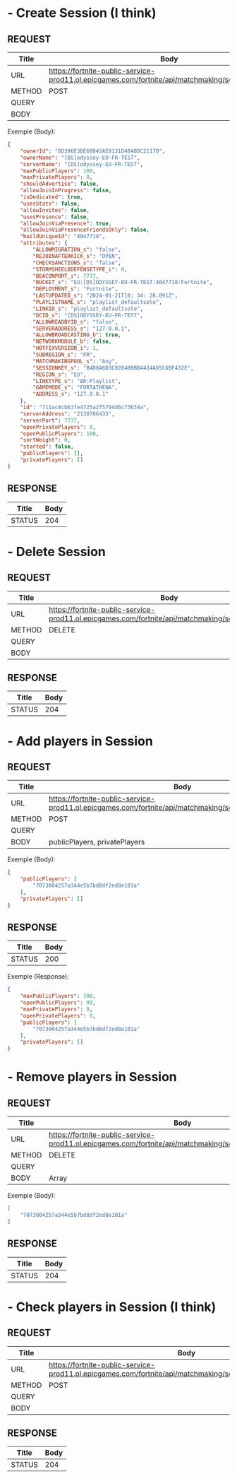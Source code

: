 # - Create Session (I think)

## REQUEST
| Title           | Body                                                                                                                 |         
| --------------- | -------------------------------------------------------------------------------------------------------------------- |
| URL             | https://fortnite-public-service-prod11.ol.epicgames.com/fortnite/api/matchmaking/session/:session_id                 |
| METHOD          | POST                                                                                                                 |
| QUERY           |                                                                                                                      |
| BODY            |                                                                                                                      |

Exemple (Body):
```json
{
    "ownerId": "8D396E3DE68845AE8131D4840DC21170",
    "ownerName": "[DS]odyssey-EU-FR-TEST",
    "serverName": "[DS]odyssey-EU-FR-TEST",
    "maxPublicPlayers": 100,
    "maxPrivatePlayers": 0,
    "shouldAdvertise": false,
    "allowJoinInProgress": false,
    "isDedicated": true,
    "usesStats": false,
    "allowInvites": false,
    "usesPresence": false,
    "allowJoinViaPresence": true,
    "allowJoinViaPresenceFriendsOnly": false,
    "buildUniqueId": "4047718",
    "attributes": {
        "ALLOWMIGRATION_s": "false",
        "REJOINAFTERKICK_s": "OPEN",
        "CHECKSANCTIONS_s": "false",
        "STORMSHIELDDEFENSETYPE_i": 0,
        "BEACONPORT_i": 7777,
        "BUCKET_s": "EU:[DS]ODYSSEY-EU-FR-TEST:4047718:Fortnite",
        "DEPLOYMENT_s": "Fortnite",
        "LASTUPDATED_s": "2024-01-21T18: 34: 26.091Z",
        "PLAYLISTNAME_s": "playlist_defaultsolo",
        "LINKID_s": "playlist_defaultsolo",
        "DCID_s": "[DS]ODYSSEY-EU-FR-TEST",
        "ALLOWREADBYID_s": "false",
        "SERVERADDRESS_s": "127.0.0.1",
        "ALLOWBROADCASTING_b": true,
        "NETWORKMODULE_b": false,
        "HOTFIXVERSION_i": 1,
        "SUBREGION_s": "FR",
        "MATCHMAKINGPOOL_s": "Any",
        "SESSIONKEY_s": "B4D8A6D3C028400BB4434AD5C6BF432E",
        "REGION_s": "EU",
        "LINKTYPE_s": "BR:Playlist",
        "GAMEMODE_s": "FORTATHENA",
        "ADDRESS_s": "127.0.0.1"
    },
    "id": "711ac4cb63fe4725a2f5704d6c73634a",
    "serverAddress": "2130706433",
    "serverPort": 7777,
    "openPrivatePlayers": 0,
    "openPublicPlayers": 100,
    "sortWeight": 0,
    "started": false,
    "publicPlayers": [],
    "privatePlayers": []
}
```

## RESPONSE
| Title           | Body                                                                                                                 |         
| --------------- | -------------------------------------------------------------------------------------------------------------------- |
| STATUS          | 204                                                                                                                  |

# - Delete Session

## REQUEST
| Title           | Body                                                                                                                 |         
| --------------- | -------------------------------------------------------------------------------------------------------------------- |
| URL             | https://fortnite-public-service-prod11.ol.epicgames.com/fortnite/api/matchmaking/session/:session_id                 |
| METHOD          | DELETE                                                                                                               |
| QUERY           |                                                                                                                      |
| BODY            |                                                                                                                      |

## RESPONSE
| Title           | Body                                                                                                                 |         
| --------------- | -------------------------------------------------------------------------------------------------------------------- |
| STATUS          | 204                                                                                                                  |

# - Add players in Session

## REQUEST
| Title           | Body                                                                                                                 |         
| --------------- | -------------------------------------------------------------------------------------------------------------------- |
| URL             | https://fortnite-public-service-prod11.ol.epicgames.com/fortnite/api/matchmaking/session/:session_id/players         |
| METHOD          | POST                                                                                                                 |
| QUERY           |                                                                                                                      |
| BODY            | publicPlayers, privatePlayers                                                                                        |

Exemple (Body):
```json
{
	"publicPlayers": [
        "7073004257a344e5b7bd8df2ed8e101a"
    ],
	"privatePlayers": []
}
```

## RESPONSE
| Title           | Body                                                                                                                 |         
| --------------- | -------------------------------------------------------------------------------------------------------------------- |
| STATUS          | 200                                                                                                                  |

Exemple (Response):
```json
{
    "maxPublicPlayers": 100,
    "openPublicPlayers": 99,
    "maxPrivatePlayers": 0,
    "openPrivatePlayers": 0,
    "publicPlayers": [
        "7073004257a344e5b7bd8df2ed8e101a"
    ],
    "privatePlayers": []
}
```

# - Remove players in Session

## REQUEST
| Title           | Body                                                                                                                 |         
| --------------- | -------------------------------------------------------------------------------------------------------------------- |
| URL             | https://fortnite-public-service-prod11.ol.epicgames.com/fortnite/api/matchmaking/session/:session_id/players         |
| METHOD          | DELETE                                                                                                               |
| QUERY           |                                                                                                                      |
| BODY            | Array                                                                                                                |

Exemple (Body):
```json
[
	"7073004257a344e5b7bd8df2ed8e101a"
]
```

## RESPONSE
| Title           | Body                                                                                                                 |         
| --------------- | -------------------------------------------------------------------------------------------------------------------- |
| STATUS          | 204                                                                                                                  |

# - Check players in Session (I think)

## REQUEST
| Title           | Body                                                                                                                 |         
| --------------- | -------------------------------------------------------------------------------------------------------------------- |
| URL             | https://fortnite-public-service-prod11.ol.epicgames.com/fortnite/api/matchmaking/session/:session_id/heartbeat       |
| METHOD          | POST                                                                                                                 |
| QUERY           |                                                                                                                      |
| BODY            |                                                                                                                      |

## RESPONSE
| Title           | Body                                                                                                                 |         
| --------------- | -------------------------------------------------------------------------------------------------------------------- |
| STATUS          | 204                                                                                                                  |